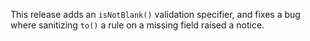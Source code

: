 This release adds an `isNotBlank()` validation specifier, and fixes a bug where sanitizing `to()` a rule on a missing field raised a notice.
